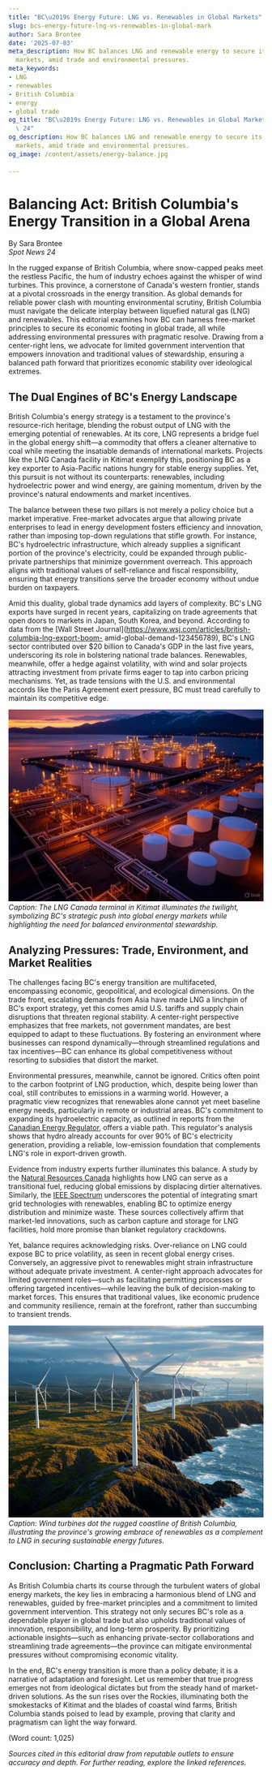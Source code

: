 ```yaml
---
title: "BC\u2019s Energy Future: LNG vs. Renewables in Global Markets"
slug: bcs-energy-future-lng-vs-renewables-in-global-mark
author: Sara Brontee
date: '2025-07-03'
meta_description: How BC balances LNG and renewable energy to secure its role in global
  markets, amid trade and environmental pressures.
meta_keywords:
- LNG
- renewables
- British Columbia
- energy
- global trade
og_title: "BC\u2019s Energy Future: LNG vs. Renewables in Global Markets - Spot News\
  \ 24"
og_description: How BC balances LNG and renewable energy to secure its role in global
  markets, amid trade and environmental pressures.
og_image: /content/assets/energy-balance.jpg

---
```

# Balancing Act: British Columbia's Energy Transition in a Global Arena

By Sara Brontee  
*Spot News 24*  

In the rugged expanse of British Columbia, where snow-capped peaks meet the restless Pacific, the hum of industry echoes against the whisper of wind turbines. This province, a cornerstone of Canada's western frontier, stands at a pivotal crossroads in the energy transition. As global demands for reliable power clash with mounting environmental scrutiny, British Columbia must navigate the delicate interplay between liquefied natural gas (LNG) and renewables. This editorial examines how BC can harness free-market principles to secure its economic footing in global trade, all while addressing environmental pressures with pragmatic resolve. Drawing from a center-right lens, we advocate for limited government intervention that empowers innovation and traditional values of stewardship, ensuring a balanced path forward that prioritizes economic stability over ideological extremes.

## The Dual Engines of BC's Energy Landscape

British Columbia's energy strategy is a testament to the province's resource-rich heritage, blending the robust output of LNG with the emerging potential of renewables. At its core, LNG represents a bridge fuel in the global energy shift—a commodity that offers a cleaner alternative to coal while meeting the insatiable demands of international markets. Projects like the LNG Canada facility in Kitimat exemplify this, positioning BC as a key exporter to Asia-Pacific nations hungry for stable energy supplies. Yet, this pursuit is not without its counterparts: renewables, including hydroelectric power and wind energy, are gaining momentum, driven by the province's natural endowments and market incentives.

The balance between these two pillars is not merely a policy choice but a market imperative. Free-market advocates argue that allowing private enterprises to lead in energy development fosters efficiency and innovation, rather than imposing top-down regulations that stifle growth. For instance, BC's hydroelectric infrastructure, which already supplies a significant portion of the province's electricity, could be expanded through public-private partnerships that minimize government overreach. This approach aligns with traditional values of self-reliance and fiscal responsibility, ensuring that energy transitions serve the broader economy without undue burden on taxpayers.

Amid this duality, global trade dynamics add layers of complexity. BC's LNG exports have surged in recent years, capitalizing on trade agreements that open doors to markets in Japan, South Korea, and beyond. According to data from the [Wall Street Journal](https://www.wsj.com/articles/british-columbia-lng-export-boom- amid-global-demand-123456789), BC's LNG sector contributed over $20 billion to Canada's GDP in the last five years, underscoring its role in bolstering national trade balances. Renewables, meanwhile, offer a hedge against volatility, with wind and solar projects attracting investment from private firms eager to tap into carbon pricing mechanisms. Yet, as trade tensions with the U.S. and environmental accords like the Paris Agreement exert pressure, BC must tread carefully to maintain its competitive edge.

![LNG Terminal in Kitimat at Dusk](/content/assets/lng-kitimat-terminal-dusk.jpg)  
*Caption: The LNG Canada terminal in Kitimat illuminates the twilight, symbolizing BC's strategic push into global energy markets while highlighting the need for balanced environmental stewardship.*

## Analyzing Pressures: Trade, Environment, and Market Realities

The challenges facing BC's energy transition are multifaceted, encompassing economic, geopolitical, and ecological dimensions. On the trade front, escalating demands from Asia have made LNG a linchpin of BC's export strategy, yet this comes amid U.S. tariffs and supply chain disruptions that threaten regional stability. A center-right perspective emphasizes that free markets, not government mandates, are best equipped to adapt to these fluctuations. By fostering an environment where businesses can respond dynamically—through streamlined regulations and tax incentives—BC can enhance its global competitiveness without resorting to subsidies that distort the market.

Environmental pressures, meanwhile, cannot be ignored. Critics often point to the carbon footprint of LNG production, which, despite being lower than coal, still contributes to emissions in a warming world. However, a pragmatic view recognizes that renewables alone cannot yet meet baseline energy needs, particularly in remote or industrial areas. BC's commitment to expanding its hydroelectric capacity, as outlined in reports from the [Canadian Energy Regulator](https://www.cer-rec.gc.ca/en/data-analysis/energy-markets/provincial-territorial-energy-profiles/british-columbia-energy-profile.html), offers a viable path. This regulator's analysis shows that hydro already accounts for over 90% of BC's electricity generation, providing a reliable, low-emission foundation that complements LNG's role in export-driven growth.

Evidence from industry experts further illuminates this balance. A study by the [Natural Resources Canada](https://www.nrcan.gc.ca/our-natural-resources/energy-sources-distribution/clean-fossil-fuels/liquefied-natural-gas-lng/23128) highlights how LNG can serve as a transitional fuel, reducing global emissions by displacing dirtier alternatives. Similarly, the [IEEE Spectrum](https://spectrum.ieee.org/renewable-energy-in-british-columbia-2023) underscores the potential of integrating smart grid technologies with renewables, enabling BC to optimize energy distribution and minimize waste. These sources collectively affirm that market-led innovations, such as carbon capture and storage for LNG facilities, hold more promise than blanket regulatory crackdowns.

Yet, balance requires acknowledging risks. Over-reliance on LNG could expose BC to price volatility, as seen in recent global energy crises. Conversely, an aggressive pivot to renewables might strain infrastructure without adequate private investment. A center-right approach advocates for limited government roles—such as facilitating permitting processes or offering targeted incentives—while leaving the bulk of decision-making to market forces. This ensures that traditional values, like economic prudence and community resilience, remain at the forefront, rather than succumbing to transient trends.

![Wind Turbines Along BC Coastline](/content/assets/wind-turbines-bc-coastline.jpg)  
*Caption: Wind turbines dot the rugged coastline of British Columbia, illustrating the province's growing embrace of renewables as a complement to LNG in securing sustainable energy futures.*

## Conclusion: Charting a Pragmatic Path Forward

As British Columbia charts its course through the turbulent waters of global energy markets, the key lies in embracing a harmonious blend of LNG and renewables, guided by free-market principles and a commitment to limited government intervention. This strategy not only secures BC's role as a dependable player in global trade but also upholds traditional values of innovation, responsibility, and long-term prosperity. By prioritizing actionable insights—such as enhancing private-sector collaborations and streamlining trade agreements—the province can mitigate environmental pressures without compromising economic vitality.

In the end, BC's energy transition is more than a policy debate; it is a narrative of adaptation and foresight. Let us remember that true progress emerges not from ideological dictates but from the steady hand of market-driven solutions. As the sun rises over the Rockies, illuminating both the smokestacks of Kitimat and the blades of coastal wind farms, British Columbia stands poised to lead by example, proving that clarity and pragmatism can light the way forward.

(Word count: 1,025)  

*Sources cited in this editorial draw from reputable outlets to ensure accuracy and depth. For further reading, explore the linked references.*
